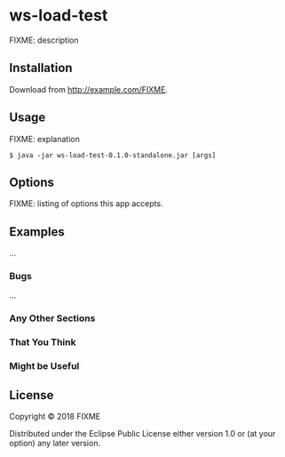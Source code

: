 # ws-load-test

FIXME: description

## Installation

Download from http://example.com/FIXME.

## Usage

FIXME: explanation

    $ java -jar ws-load-test-0.1.0-standalone.jar [args]

## Options

FIXME: listing of options this app accepts.

## Examples

...

### Bugs

...

### Any Other Sections
### That You Think
### Might be Useful

## License

Copyright © 2018 FIXME

Distributed under the Eclipse Public License either version 1.0 or (at
your option) any later version.
